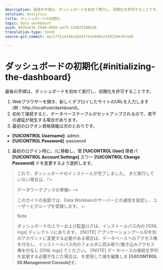 ```yaml
---
description: 最後の手順は、ダッシュボードを初めて実行し、初期化を許可することです。
solution: Analytics
title: ダッシュボードの初期化
topic: Data workbench
uuid: 847ba63e-29d8-4950-aa74-22d825388e2b
translation-type: tm+mt
source-git-commit: aec1f7b14198cdde91f61d490a235022943bfedb

---
```



# ダッシュボードの初期化{#initializing-the-dashboard}

最後の手順は、ダッシュボードを初めて実行し、初期化を許可することです。

1. Webブラウザーを開き、新しくデプロイしたサイトのURLを入力します(例：http://localhost/dashboard)。
1. 初めて接続すると、データベーステーブルがセットアップされるので、若干の遅延が発生する場合があります。
1. 最初のログオン資格情報は次のとおりです。

* **[!UICONTROL Username]**: admin
* **[!UICONTROL Password]**: password

1. 最初のログイン時に、/に移動し、管 **[!UICONTROL User]** 理者パ **[!UICONTROL Account Settings]** スワー **[!UICONTROL Change Password]** ドを変更するよう選択します。
>これで、ダッシュボードのインストールが完了しました。 まだ実行していない場合は、「>
><!-->
>データワークブックの準備>
>-->
>このガイドの各節では、Data Workbenchサーバーとの通信を設定し、ユーザーとグループを管理します。 >
>>[!NOTE]
>>
>>ダッシュボードのエラーおよび監査ログは、インストールパス内の [!DNL logs] ディレクトリにあります。
>[!NOTE]
アプリケーションプールIDを別のアカウントに変更する必要がある場合は、データベースへのアクセス権を付与し、インストールパス内のフォルダに読み取り/書き込みアクセス権を付与し [!DNL logs] てください。
>[!NOTE]
データベースの接続文字列を変更する必要が生じた場合は、を使用して値を編集しま **[!UICONTROL IIS Management Console]**&#x200B;す。
>
>
>
